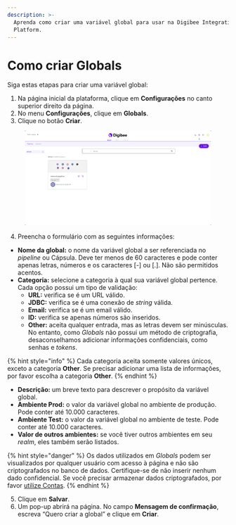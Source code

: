 ```yaml
---
description: >-
  Aprenda como criar uma variável global para usar na Digibee Integration
  Platform.
---
```


# Como criar Globals

Siga estas etapas para criar uma variável global:

1. Na página inicial da plataforma, clique em **Configurações** no canto superior direito da página.
2. No menu **Configurações**, clique em **Globals**.
3. Clique no botão **Criar**.

<figure><img src="../../.gitbook/assets/criar-global-NOVO.gif" alt="Navegando nas Configurações da Plataforma e acessando a página Globals."><figcaption></figcaption></figure>

4. Preencha o formulário com as seguintes informações:

* **Nome da global:** o nome da variável global a ser referenciada no _pipeline_ ou Cápsula. Deve ter menos de 60 caracteres e pode conter apenas letras, números e os caracteres \[-] ou \[.]. Não são permitidos acentos.
* **Categoria:** selecione a categoria à qual sua variável global pertence. Cada opção possui um tipo de validação:
  * **URL:** verifica se é um URL válido.
  * **JDBC:** verifica se é uma conexão de _string_ válida.
  * **Email:** verifica se é um email válido.
  * **ID:** verifica se apenas números são inseridos.
  * **Other:** aceita qualquer entrada, mas as letras devem ser minúsculas. No entanto, como _Globals_ não possui um método de criptografia, desaconselhamos adicionar informações confidenciais, como senhas e _tokens_.

{% hint style="info" %}
Cada categoria aceita somente valores únicos, exceto a categoria **Other**. Se precisar adicionar uma lista de informações, por favor escolha a categoria **Other**.
{% endhint %}

* **Descrição:** um breve texto para descrever o propósito da variável global.
* **Ambiente Prod:** o valor da variável global no ambiente de produção. Pode conter até 10.000 caracteres.
* **Ambiente Test:** o valor da variável global no ambiente de teste. Pode conter até 10.000 caracteres.
* **Valor de outros ambientes:** se você tiver outros ambientes em seu _realm_, eles também serão listados.

{% hint style="danger" %}
Os dados utilizados em _Globals_ podem ser visualizados por qualquer usuário com acesso à página e não são criptografados no banco de dados. Certifique-se de não inserir nenhum dado confidencial. Se você precisar armazenar dados criptografados, por favor [utilize Contas](https://docs.digibee.com/documentation/v/pt-br/settings/accounts).​
{% endhint %}

5. Clique em **Salvar**.
6. Um pop-up abrirá na página. No campo **Mensagem de confirmação**, escreva “Quero criar a global” e clique em **Criar**.&#x20;
